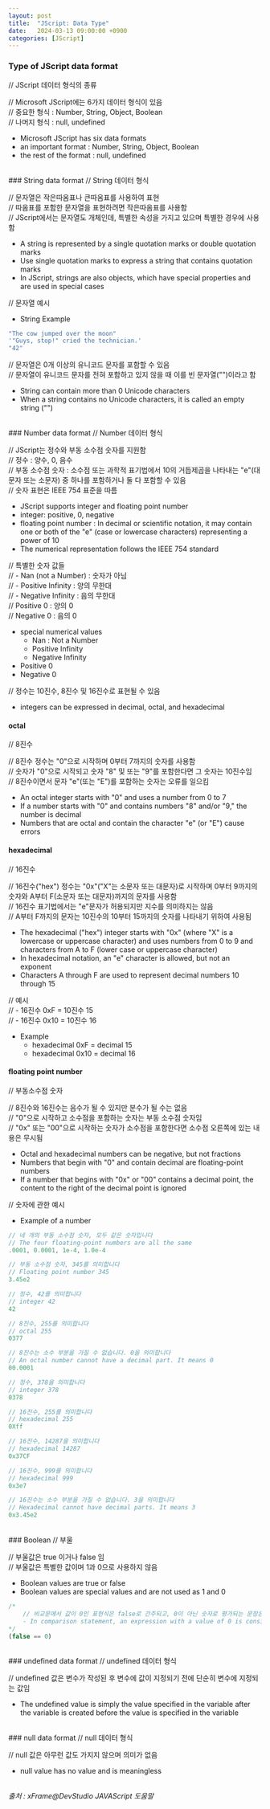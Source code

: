 ```yaml
---
layout: post
title:  "JScript: Data Type"
date:   2024-03-13 09:00:00 +0900
categories: [JScript]
---
```


### Type of JScript data format   
// JScript 데이터 형식의 종류   
   
// Microsoft JScript에는 6가지 데이터 형식이 있음   
// 중요한 형식 : Number, String, Object, Boolean   
// 나머지 형식 : null, undefined   
- Microsoft JScript has six data formats   
- an important format : Number, String, Object, Boolean   
- the rest of the format : null, undefined   
   
<br />
### String data format   
// String 데이터 형식   
   
// 문자열은 작은따옴표나 큰따옴표를 사용하여 표현   
// 따옴표를 포함한 문자열을 표현하려면 작은따옴표를 사용함   
// JScript에서는 문자열도 개체인데, 특별한 속성을 가지고 있으며 특별한 경우에 사용함   
- A string is represented by a single quotation marks or double quotation marks  
- Use single quotation marks to express a string that contains quotation marks   
- In JScript, strings are also objects, which have special properties and are used in special cases   
   
// 문자열 예시   
- String Example   
   
```javascript
"The cow jumped over the moon"
'"Guys, stop!" cried the technician.'
"42"
```
   
// 문자열은 0개 이상의 유니코드 문자를 포함할 수 있음   
// 문자열이 유니코드 문자를 전혀 포함하고 있지 않을 때 이를 빈 문자열("")이라고 함   
- String can contain more than 0 Unicode characters   
- When a string contains no Unicode characters, it is called an empty string ("")   
   
<br />
### Number data format   
// Number 데이터 형식   
   
// JScript는 정수와 부동 소수점 숫자를 지원함   
// 정수 : 양수, 0, 음수   
// 부동 소수점 숫자 : 소수점 또는 과학적 표기법에서 10의 거듭제곱을 나타내는 "e"(대문자 또는 소문자) 중 하나를 포함하거나 둘 다 포함할 수 있음   
// 숫자 표현은 IEEE 754 표준을 따름   
- JScript supports integer and floating point number   
- integer: positive, 0, negative   
- floating point number : In decimal or scientific notation, it may contain one or both of the "e" (case or lowercase characters) representing a power of 10   
- The numerical representation follows the IEEE 754 standard   
   
// 특별한 숫자 값들   
// - Nan (not a Number) : 숫자가 아님   
// - Positive Infinity : 양의 무한대   
// - Negative Infinity : 음의 무한대   
// Positive 0 : 양의 0   
// Negative 0 : 음의 0   
- special numerical values   
  - Nan : Not a Number   
  - Positive Infinity   
  - Negative Infinity   
- Positive 0   
- Negative 0   
   
// 정수는 10진수, 8진수 및 16진수로 표현될 수 있음   
- integers can be expressed in decimal, octal, and hexadecimal   
   
#### octal   
// 8진수   
   
// 8진수 정수는 "0"으로 시작하며 0부터 7까지의 숫자를 사용함   
// 숫자가 "0"으로 시작되고 숫자 "8" 및 또는 "9"를 포함한다면 그 숫자는 10진수임   
// 8진수이면서 문자 "e"(또는 "E")를 포함하는 숫자는 오류를 일으킴   
- An octal integer starts with "0" and uses a number from 0 to 7   
- If a number starts with "0" and contains numbers "8" and/or "9," the number is decimal   
- Numbers that are octal and contain the character "e" (or "E") cause errors   
   
#### hexadecimal   
// 16진수   
   
// 16진수("hex") 정수는 "0x"("X"는 소문자 또는 대문자)로 시작하며 0부터 9까지의 숫자와 A부터 F(소문자 또는 대문자)까지의 문자를 사용함   
// 16진수 표기법에서는 "e"문자가 허용되지만 지수를 의미하지는 않음   
// A부터 F까지의 문자는 10진수의 10부터 15까지의 숫자를 나타내기 위하여 사용됨   
- The hexadecimal ("hex") integer starts with "0x" (where "X" is a lowercase or uppercase character) and uses numbers from 0 to 9 and characters from A to F (lower case or uppercase character)   
- In hexadecimal notation, an "e" character is allowed, but not an exponent   
- Characters A through F are used to represent decimal numbers 10 through 15   
   
// 예시   
// - 16진수 0xF = 10진수 15   
// - 16진수 0x10 = 10진수 16   
- Example   
  - hexadecimal 0xF = decimal 15   
  - hexadecimal 0x10 = decimal 16   
   
#### floating point number   
// 부동소수점 숫자   
   
// 8진수와 16진수는 음수가 될 수 있지만 분수가 될 수는 없음   
// "0"으로 시작하고 소수점을 포함하는 숫자는 부동 소수점 숫자임   
// "0x" 또는 "00"으로 시작하는 숫자가 소수점을 포함한다면 소수점 오른쪽에 있는 내용은 무시됨   
- Octal and hexadecimal numbers can be negative, but not fractions   
- Numbers that begin with "0" and contain decimal are floating-point numbers   
- If a number that begins with "0x" or "00" contains a decimal point, the content to the right of the decimal point is ignored   
   
// 숫자에 관한 예시   
- Example of a number   
   
```javascript
// 네 개의 부동 소수점 숫자, 모두 같은 숫자입니다
// The four floating-point numbers are all the same
.0001, 0.0001, 1e-4, 1.0e-4

// 부동 소수점 숫자, 345를 의미합니다
// Floating point number 345
3.45e2

// 정수, 42를 의미합니다
// integer 42
42

// 8진수, 255를 의미합니다
// octal 255
0377

// 8진수는 소수 부분을 가질 수 없습니다. 0을 의미합니다
// An octal number cannot have a decimal part. It means 0
00.0001

// 정수, 378을 의미합니다
// integer 378
0378

// 16진수, 255를 의미합니다
// hexadecimal 255
0Xff

// 16진수, 14287을 의미합니다
// hexadecimal 14287
0x37CF

// 16진수, 999를 의미합니다
// hexadecimal 999
0x3e7

// 16진수는 소수 부분을 가질 수 없습니다. 3을 의미합니다
// Hexadecimal cannot have decimal parts. It means 3
0x3.45e2
```

<br />
### Boolean   
// 부울   
   
// 부울값은 true 이거나 false 임   
// 부울값은 특별한 값이며 1과 0으로 사용하지 않음   
- Boolean values are true or false   
- Boolean values are special values and are not used as 1 and 0   
   
```javascript
/* 
    // 비교문에서 값이 0인 표현식은 false로 간주되고, 0이 아닌 숫자로 평가되는 문장은 true로 간주됩니다. 따라서 다음식은 true 입니다.
    - In comparison statement, an expression with a value of 0 is considered false, and a statement with a nonzero number is considered true. Therefore, the following expression is true.
*/
(false == 0)
```
   
<br />
### undefined data format   
// undefined 데이터 형식   
   
// undefined 값은 변수가 작성된 후 변수에 값이 지정되기 전에 단순히 변수에 지정되는 값임   
- The undefined value is simply the value specified in the variable after the variable is created before the value is specified in the variable   
   
<br />
### null data format   
// null 데이터 형식   
   
// null 값은 아무런 값도 가지지 않으며 의미가 없음   
- null value has no value and is meaningless   
   
<br />
<cite>출처 : xFrame@DevStudio JAVAScript 도움말</cite>
